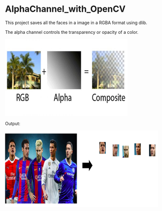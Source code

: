 # AlphaChannel_with_OpenCV
This project saves all the faces in a image in a RGBA format using dlib.

The alpha channel controls the transparency or opacity of a color.

<img src="images/aplha.jpg" height="250px" width="400px">

Output:

<img src="images/example.png" height="250px" width="500px">
